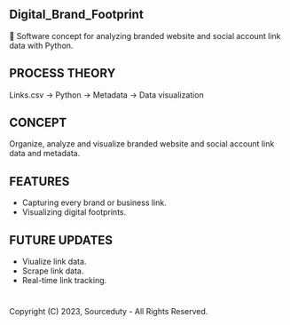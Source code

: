 ## Digital_Brand_Footprint

🔗 Software concept for analyzing branded website and social account link data with Python.

## PROCESS THEORY

Links.csv → Python → Metadata → Data visualization 

## CONCEPT

Organize, analyze and visualize branded website and social account link data and metadata.

## FEATURES

- Capturing every brand or business link.
- Visualizing digital footprints.

## FUTURE UPDATES

- Viualize link data.
- Scrape link data.
- Real-time link tracking.

#

Copyright (C) 2023, Sourceduty - All Rights Reserved.

